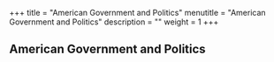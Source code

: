 +++
title = "American Government and Politics"
menutitle = "American Government and Politics"
description = ""
weight = 1
+++

## American Government and Politics
